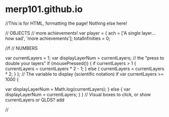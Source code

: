 # merp101.github.io
//This is for HTML, formatting the page! Nothing else here!





//   OBJECTS
// more achievements!
var player = {
  ach = ['A single layer... how sad', 'more achievements'];
  totalInfinities = 0;
  




//f
//   NUMBERS

var currentLayers = 1;
var displayLayerNum = currentLayers;
// the "press to double your layers"
if (mousePressed()) { 
  if currentLayers > 1 {
  currentLayers = currentLayers * 2 - 1;
  }
  else {
  currentLayers = currentLayers * 2;
  }
};
// The variable to display (scientific notation)
if var currentLayers >= 1000 {

  var displayLayerNum = Math.log(currentLayers);
 } else {
  var displayLayerNum = currentLayers;
  }
}
// Visual boxes to click, or show currentLayers or QLDS? add

//  

